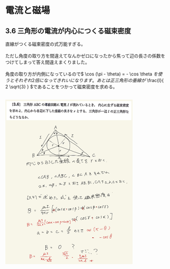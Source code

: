 <script type="text/javascript" async src="https://cdnjs.cloudflare.com/ajax/libs/mathjax/2.7.7/MathJax.js?config=TeX-MML-AM_CHTML">

</script>

<script type="text/x-mathjax-config">
 MathJax.Hub.Config({
 tex2jax: {
 inlineMath: [['$', '$'] ],
 displayMath: [ ['$$','$$'], ["\\[","\\]"] ]
 }
 });
</script>

# 電流と磁場
## 3.6 三角形の電流が内心につくる磁束密度

直線がつくる磁束密度の式万能すぎる。
<br>
<br>
ただし角度の取り方を間違えてなんかゼロになったから焦って辺の長さの係数をつけてしまって答え間違えまくりました。
<br>
<br>
角度の取り方が内側になっているので$ \cos (\pi - \theta) = - \cos \theta $を使うとそれぞれ2倍になってきれいになります。あとは正三角形の垂線が$ \frac{l}{ 2 \sqrt{3} } $であることをつかって磁束密度を求める。
<br>
<br>

<img width="400" alt="electromagnetism-108" src="./images/ecmf-6/Electromagnetism-108.jpg">